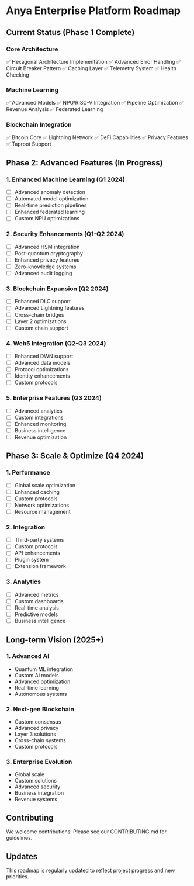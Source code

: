 # Anya Enterprise Platform Roadmap

## Current Status (Phase 1 Complete)

### Core Architecture
✅ Hexagonal Architecture Implementation
✅ Advanced Error Handling
✅ Circuit Breaker Pattern
✅ Caching Layer
✅ Telemetry System
✅ Health Checking

### Machine Learning
✅ Advanced Models
✅ NPU/RISC-V Integration
✅ Pipeline Optimization
✅ Revenue Analysis
✅ Federated Learning

### Blockchain Integration
✅ Bitcoin Core
✅ Lightning Network
✅ DeFi Capabilities
✅ Privacy Features
✅ Taproot Support

## Phase 2: Advanced Features (In Progress)

### 1. Enhanced Machine Learning (Q1 2024)
- [ ] Advanced anomaly detection
- [ ] Automated model optimization
- [ ] Real-time prediction pipelines
- [ ] Enhanced federated learning
- [ ] Custom NPU optimizations

### 2. Security Enhancements (Q1-Q2 2024)
- [ ] Advanced HSM integration
- [ ] Post-quantum cryptography
- [ ] Enhanced privacy features
- [ ] Zero-knowledge systems
- [ ] Advanced audit logging

### 3. Blockchain Expansion (Q2 2024)
- [ ] Enhanced DLC support
- [ ] Advanced Lightning features
- [ ] Cross-chain bridges
- [ ] Layer 2 optimizations
- [ ] Custom chain support

### 4. Web5 Integration (Q2-Q3 2024)
- [ ] Enhanced DWN support
- [ ] Advanced data models
- [ ] Protocol optimizations
- [ ] Identity enhancements
- [ ] Custom protocols

### 5. Enterprise Features (Q3 2024)
- [ ] Advanced analytics
- [ ] Custom integrations
- [ ] Enhanced monitoring
- [ ] Business intelligence
- [ ] Revenue optimization

## Phase 3: Scale & Optimize (Q4 2024)

### 1. Performance
- [ ] Global scale optimization
- [ ] Enhanced caching
- [ ] Custom protocols
- [ ] Network optimizations
- [ ] Resource management

### 2. Integration
- [ ] Third-party systems
- [ ] Custom protocols
- [ ] API enhancements
- [ ] Plugin system
- [ ] Extension framework

### 3. Analytics
- [ ] Advanced metrics
- [ ] Custom dashboards
- [ ] Real-time analysis
- [ ] Predictive models
- [ ] Business intelligence

## Long-term Vision (2025+)

### 1. Advanced AI
- Quantum ML integration
- Custom AI models
- Advanced optimization
- Real-time learning
- Autonomous systems

### 2. Next-gen Blockchain
- Custom consensus
- Advanced privacy
- Layer 3 solutions
- Cross-chain systems
- Custom protocols

### 3. Enterprise Evolution
- Global scale
- Custom solutions
- Advanced security
- Business integration
- Revenue systems

## Contributing
We welcome contributions! Please see our CONTRIBUTING.md for guidelines.

## Updates
This roadmap is regularly updated to reflect project progress and new priorities.

